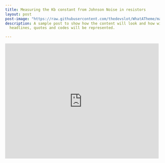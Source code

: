 ```yaml
---
title: Measuring the Kb constant from Johnson Noise in resistors
layout: post
post-image: "https://raw.githubusercontent.com/thedevslot/WhatATheme/master/assets/images/SamplePost.png?token=AHMQUEPC4IFADOF5VG4QVN26Z64GG"
description: A sample post to show how the content will look and how will different
  headlines, quotes and codes will be represented.

---
```


<embed src="https://drive.google.com/viewerng/viewer?embedded=true&url=https://github.com/levikeay/Project_Site/files/9378184/johnson_noise.pdf" width="500" height="375">
